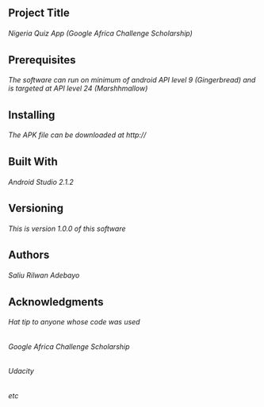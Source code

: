 ## Project Title
###### Nigeria Quiz App (Google Africa Challenge Scholarship)

## Prerequisites
###### The software can run on minimum of android API level 9 (Gingerbread) and is targeted at API level 24 (Marshhmallow)

## Installing

###### The APK file can be downloaded at http://

## Built With

###### Android Studio 2.1.2

## Versioning

###### This is version 1.0.0 of this software

## Authors
###### Saliu Rilwan Adebayo

## Acknowledgments
###### Hat tip to anyone whose code was used
###### Google Africa Challenge Scholarship
###### Udacity
###### etc

